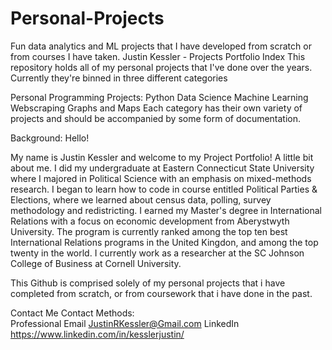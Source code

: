 # Personal-Projects
Fun data analytics and ML projects that I have developed from scratch or from courses I have taken.
Justin Kessler - Projects Portfolio
Index
This repository holds all of my personal projects that I've done over the years. Currently they're binned in three different categories

Personal Programming Projects:
Python
Data Science
Machine Learning
Webscraping
Graphs and Maps
Each category has their own variety of projects and should be accompanied by some form of documentation.

Background:
Hello!

My name is Justin Kessler and welcome to my Project Portfolio! A little bit about me. I did my undergraduate at Eastern Connecticut State University where I majored in Political Science with an emphasis on mixed-methods research. I began to learn how to code in course entitled Political Parties & Elections, where we learned about census data, polling, survey methodology and redistricting. I earned my Master's degree in International Relations with a focus on economic development from Aberystwyth University. The program is currently ranked among the top ten best International Relations programs in the United Kingdon, and among the top twenty in the world. I currently work as a researcher at the SC Johnson College of Business at Cornell University. 

This Github is comprised solely of my personal projects that i have completed from scratch, or from coursework that i have done in the past. 

Contact Me
Contact Methods:	
Professional Email	JustinRKessler@Gmail.com
LinkedIn	https://www.linkedin.com/in/kesslerjustin/
